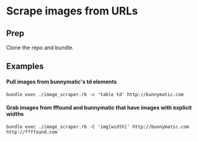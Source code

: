 # Scrape images from URLs

## Prep

Clone the repo and bundle.

## Examples

#### Pull images from bunnymatic's td elements
   
    bundle exec ./image_scraper.rb -c 'table td' http://bunnymatic.com

#### Grab images from fffound and bunnymatic that have images with explicit widths

    bundle exec ./image_scraper.rb -C 'img[width]' http://bunnymatic.com http://ffffound.com




